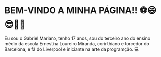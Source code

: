 # BEM-VINDO A MINHA PÁGINA!! ⚽😄😎🖤🤍

Eu sou o Gabriel Mariano, tenho 17 anos, sou do terceiro ano do ensino médio da escola Ernestina Loureiro Miranda, corinthiano e torcedor do Barcelona, e fã do Liverpool e iniciante na arte da programção. 💻
